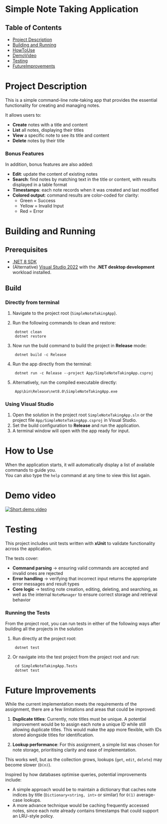# Simple Note Taking Application 

## Table of Contents
- [Project Description](#project-description)
- [Building and Running](#building-and-running)
- [HowToUse](#how-to-use)
- [DemoVideo](#demo-video)
- [Testing](#testing)
- [FutureImprovements](#future-improvements)

# Project Description
This is a simple command-line note-taking app that provides the essential functionality for creating and managing notes.  

It allows users to:
- **Create** notes with a title and content  
- **List** all notes, displaying their titles  
- **View** a specific note to see its title and content  
- **Delete** notes by their title  

### Bonus Features
In addition, bonus features are also added:
- **Edit**: update the content of existing notes  
- **Search**: find notes by matching text in the title or content, with results displayed in a table format  
- **Timestamps**: each note records when it was created and last modified  
- **Colored output**: command results are color-coded for clarity:  
  - Green = Success  
  - Yellow = Invalid Input  
  - Red = Error  


# Building and Running

## Prerequisites
- [.NET 8 SDK](https://dotnet.microsoft.com/download/dotnet/8.0)  
- (Alternative) [Visual Studio 2022](https://visualstudio.microsoft.com/) with the **.NET desktop development** workload installed.

## Build

### Directly from terminal
1. Navigate to the project root (`SimpleNoteTakingApp`). 
2. Run the following commands to clean and restore:

        dotnet clean
        dotnet restore

3. Now run the buld command to build the project in **Release** mode:  

        dotnet build -c Release

4. Run the app directly from the terminal:  

        dotnet run -c Release --project App/SimpleNoteTakingApp.csproj

4. Alternatively, run the compiled executable directly:  

        App\bin\Release\net8.0\SimpleNoteTakingApp.exe

### Using Visual Studio

1. Open the solution in the project root `SimpleNoteTakingApp.sln` or the project file `App/SimpleNoteTakingApp.csproj` in Visual Studio.  
2. Set the build configuration to **Release** and run the application.
3. A terminal window will open with the app ready for input.  

# How to Use
When the application starts, it will automatically display a list of available commands to guide you.  
You can also type the `help` command at any time to view this list again. 

# Demo video
[![Short demo video](https://img.youtube.com/vi/hXEkDRA_gUU/0.jpg)](https://www.youtube.com/watch?v=hXEkDRA_gUU)

# Testing
This project includes unit tests written with **xUnit** to validate functionality across the application.  

The tests cover:  
- **Command parsing** -> ensuring valid commands are accepted and invalid ones are rejected  
- **Error handling** -> verifying that incorrect input returns the appropriate error messages and result types  
- **Core logic** -> testing note creation, editing, deleting, and searching, as well as the internal `NoteManager` to ensure correct storage and retrieval behavior  

### Running the Tests
From the project root, you can run tests in either of the following ways after building all the projects in the solution

1. Run directly at the project root:  

        dotnet test

2. Or navigate into the test project from the project root and run:  

        cd SimpleNoteTakingApp.Tests
        dotnet test



# Future Improvements
While the current implementation meets the requirements of the assignment, there are a few limitations and areas that could be improved:

1. **Duplicate titles**: Currently, note titles must be unique. A potential improvement would be to assign each note a unique ID while still allowing duplicate titles. This would make the app more flexible, with IDs stored alongside titles for identification.

2. **Lookup performance**: For this assignment, a simple list was chosen for note storage, prioritising clarity and ease of implementation.

This works well, but as the collection grows, lookups (`get`, `edit`, `delete`) may become slower (`O(n)`).

Inspired by how databases optimise queries, potential improvements include:
   - A simple approach would be to maintain a dictionary that caches note indices by title (`Dictionary<string, int>` or similar) for `O(1)` average-case lookups.  
   - A more advance technique would be caching frequently accessed notes, since each note already contains timestamps that could support an LRU-style policy.
